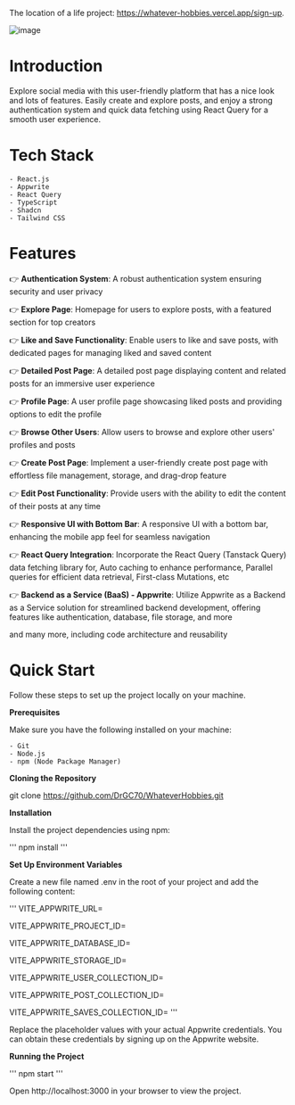 The location of a life project: https://whatever-hobbies.vercel.app/sign-up.



![image](https://github.com/DrGC70/WhateverHobbies/assets/123336389/cf129cb7-1f75-4b19-9a2c-9effa24749b2)


# **Introduction**

Explore social media with this user-friendly platform that has a nice look and lots of features. Easily create and explore posts, and enjoy a strong authentication system and quick data fetching using React Query for a smooth user experience.

# **Tech Stack**

    - React.js
    - Appwrite
    - React Query
    - TypeScript
    - Shadcn
    - Tailwind CSS


# **Features**

👉 **Authentication System**: A robust authentication system ensuring security and user privacy

👉 **Explore Page**: Homepage for users to explore posts, with a featured section for top creators

👉 **Like and Save Functionality**: Enable users to like and save posts, with dedicated pages for managing liked and saved content

👉 **Detailed Post Page**: A detailed post page displaying content and related posts for an immersive user experience

👉 **Profile Page**: A user profile page showcasing liked posts and providing options to edit the profile

👉 **Browse Other Users**: Allow users to browse and explore other users' profiles and posts

👉 **Create Post Page**: Implement a user-friendly create post page with effortless file management, storage, and drag-drop feature

👉 **Edit Post Functionality**: Provide users with the ability to edit the content of their posts at any time

👉 **Responsive UI with Bottom Bar**: A responsive UI with a bottom bar, enhancing the mobile app feel for seamless navigation

👉 **React Query Integration**: Incorporate the React Query (Tanstack Query) data fetching library for, Auto caching to enhance performance, Parallel queries for efficient data retrieval, First-class Mutations, etc

👉 **Backend as a Service (BaaS) - Appwrite**: Utilize Appwrite as a Backend as a Service solution for streamlined backend development, offering features like authentication, database, file storage, and more

and many more, including code architecture and reusability

# **Quick Start**

Follow these steps to set up the project locally on your machine.

**Prerequisites**

Make sure you have the following installed on your machine:

    - Git
    - Node.js
    - npm (Node Package Manager)

**Cloning the Repository**

git clone https://github.com/DrGC70/WhateverHobbies.git

**Installation**

Install the project dependencies using npm:

'''
npm install
'''

**Set Up Environment Variables**

Create a new file named .env in the root of your project and add the following content:

'''
VITE_APPWRITE_URL=

VITE_APPWRITE_PROJECT_ID=

VITE_APPWRITE_DATABASE_ID=

VITE_APPWRITE_STORAGE_ID=

VITE_APPWRITE_USER_COLLECTION_ID=

VITE_APPWRITE_POST_COLLECTION_ID=

VITE_APPWRITE_SAVES_COLLECTION_ID=
'''

Replace the placeholder values with your actual Appwrite credentials. You can obtain these credentials by signing up on the Appwrite website.

**Running the Project**

'''
npm start
'''

Open http://localhost:3000 in your browser to view the project.
